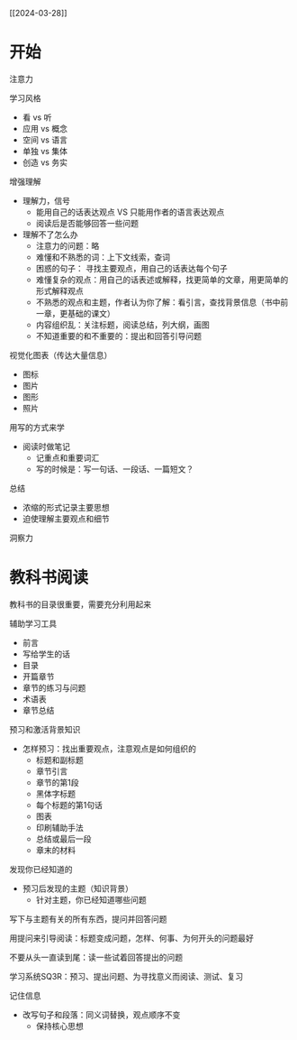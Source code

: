 
[[2024-03-28]]

# 开始


注意力


学习风格
- 看 vs 听
- 应用 vs 概念
- 空间 vs 语言
- 单独 vs 集体
- 创造 vs 务实


增强理解
- 理解力，信号
    - 能用自己的话表达观点 VS 只能用作者的语言表达观点
    - 阅读后是否能够回答一些问题
- 理解不了怎么办
    - 注意力的问题：略
    - 难懂和不熟悉的词：上下文线索，查词
    - 困惑的句子： 寻找主要观点，用自己的话表达每个句子
    - 难懂复杂的观点：用自己的话表述或解释，找更简单的文章，用更简单的形式解释观点
    - 不熟悉的观点和主题，作者认为你了解：看引言，查找背景信息（书中前一章，更基础的课文）
    - 内容组织乱：关注标题，阅读总结，列大纲，画图
    - 不知道重要的和不重要的：提出和回答引导问题


视觉化图表（传达大量信息）
- 图标
- 图片
- 图形
- 照片


用写的方式来学
- 阅读时做笔记
    - 记重点和重要词汇
    - 写的时候是：写一句话、一段话、一篇短文？


总结
- 浓缩的形式记录主要思想
- 迫使理解主要观点和细节


洞察力


# 教科书阅读

教科书的目录很重要，需要充分利用起来


辅助学习工具
- 前言
- 写给学生的话
- 目录
- 开篇章节
- 章节的练习与问题
- 术语表
- 章节总结


预习和激活背景知识
- 怎样预习：找出重要观点，注意观点是如何组织的
    - 标题和副标题
    - 章节引言
    - 章节的第1段
    - 黑体字标题
    - 每个标题的第1句话
    - 图表
    - 印刷辅助手法
    - 总结或最后一段
    - 章末的材料


发现你已经知道的
- 预习后发现的主题（知识背景）
    - 针对主题，你已经知道哪些问题

写下与主题有关的所有东西，提问并回答问题

用提问来引导阅读：标题变成问题，怎样、何事、为何开头的问题最好

不要从头一直读到尾：读一些试着回答提出的问题

学习系统SQ3R：预习、提出问题、为寻找意义而阅读、测试、复习

记住信息
- 改写句子和段落：同义词替换，观点顺序不变
	- 保持核心思想


